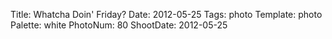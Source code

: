 Title: Whatcha Doin' Friday?
Date: 2012-05-25
Tags: photo
Template: photo
Palette: white
PhotoNum: 80
ShootDate: 2012-05-25
